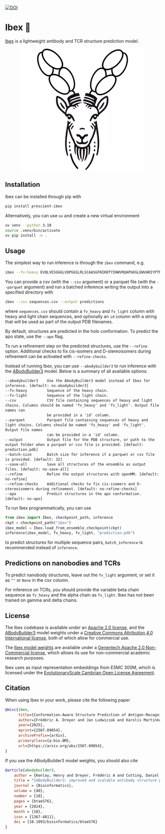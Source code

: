 [![DOI](https://zenodo.org/badge/DOI/10.5281/zenodo.15866555.svg)](https://doi.org/10.5281/zenodo.15866555)

# Ibex 🐐

[Ibex](https://arxiv.org/abs/2507.09054) is a lightweight antibody and TCR structure prediction model.

<p align="center">
<img src="https://raw.githubusercontent.com/prescient-design/ibex/refs/heads/main/docs/assets/ibex.png" width=400px>
</p>

## Installation

Ibex can be installed through pip with
```bash
pip install prescient-ibex
```
Alternatively, you can use `uv` and create a new virtual environment
```bash
uv venv --python 3.10
source .venv/bin/activate
uv pip install -e .
```

## Usage

The simplest way to run inference is through the `ibex` command, e.g.

```bash
ibex --fv-heavy EVQLVESGGGLVQPGGSLRLSCAASGFNIKDTYIHWVRQAPGKGLEWVARIYPTNGYTRYADSVKGRFTISADTSKNTAYLQMNSLRAEDTAVYYCSRWGGDGFYAMDYWGQGTLVTVSS --fv-light DIQMTQSPSSLSASVGDRVTITCRASQDVNTAVAWYQQKPGKAPKLLIYSASFLYSGVPSRFSGSRSGTDFTLTISSLQPEDFATYYCQQHYTTPPTFGQGTKVEIK --output prediction.pdb
```
You can provide a csv (with the `--csv` argument) or a parquet file (with the `--parquet` argument) and run a batched inference writing the output into a specified directory with
```bash
ibex --csv sequences.csv --output predictions
```
where `sequences.csv` should contain a `fv_heavy` and `fv_light` column with heavy and light chain sequences, and optionally an `id` column with a string that will be used as part of the output PDB filenames.

By default, structures are predicted in the holo conformation. To predict the apo state, use the `--apo` flag.

To run a refinement step on the predicted structures, use the `--refine` option. Additional checks to fix cis-isomers and D-stereoisomers during refinement can be activated with `--refine-checks`.
 
Instead of running Ibex, you can use `--abodybuilder3` to run inference with the [ABodyBuilder3](https://academic.oup.com/bioinformatics/article/40/10/btae576/7810444) model. 
Below is a summary of all available options:
```
--abodybuilder3    Use the AbodyBuilder3 model instead of Ibex for inference. [default: no-abodybuilder3]                                           
--fv-heavy         Sequence of the heavy chain.                                                                                                     
--fv-light         Sequence of the light chain.                                                                                                     
--csv              CSV file containing sequences of heavy and light chains. Columns should be named 'fv_heavy' and 'fv_light'. Output file names can
                   be provided in a 'id' column.                                                                                                    
--parquet          Parquet file containing sequences of heavy and light chains. Columns should be named 'fv_heavy' and 'fv_light'. Output file names
                   can be provided in a 'id' column.                                                                                                
--output           Output file for the PDB structure, or path to the output folder when a parquet or csv file is provided. [default: prediction.pdb]
--batch-size       Batch size for inference if a parquet or csv file is provided. [default: 32]                                                     
--save-all         Save all structures of the ensemble as output files. [default: no-save-all]                                                      
--refine           Refine the output structures with openMM. [default: no-refine]                                                                   
--refine-checks    Additional checks to fix cis-isomers and D-stereoisomers during refinement. [default: no-refine-checks]                          
--apo              Predict structures in the apo conformation. [default: no-apo]                                                                    
```

To run Ibex programmatically, you can use
```python
from ibex import Ibex, checkpoint_path, inference
ckpt = checkpoint_path("ibex")
ibex_model = Ibex.load_from_ensemble_checkpoint(ckpt)
inference(ibex_model, fv_heavy, fv_light, "prediction.pdb")
```
to predict structures for multiple sequence pairs, `batch_inference` is recommended instead of `inference`.

## Predictions on nanobodies and TCRs

To predict nanobody structures, leave out the `fv_light` argument, or set it as `""` or `None` in the csv column. 

For inference on TCRs, you should provide the variable beta chain sequence as `fv_heavy` and the alpha chain as `fv_light`. Ibex has not been trained on gamma and delta chains.


## License
The Ibex codebase is available under an [Apache 2.0 license](http://www.apache.org/licenses/LICENSE-2.0), and the [ABodyBuilder3](https://doi.org/10.5281/zenodo.11354576) model weights under a [Creative Commons Attribution 4.0 International license](https://creativecommons.org/licenses/by/4.0/legalcode), both of which allow for commercial use.

The [Ibex model weights](https://doi.org/10.5281/zenodo.15866555) are available under a [Genentech Apache 2.0 Non-Commercial license](https://raw.githubusercontent.com/prescient-design/ibex/refs/heads/main/docs/Genentech_license_weights_ibex), which allows its use for non-commercial academic research purposes.

Ibex uses as input representation embeddings from ESMC 300M, which is licensed under the [EvolutionaryScale Cambrian Open License Agreement](https://www.evolutionaryscale.ai/policies/cambrian-open-license-agreement).

## Citation
When using Ibex in your work, please cite the following paper

```bibtex
@misc{ibex,
      title={Conformation-Aware Structure Prediction of Antigen-Recognizing Immune Proteins},
      author={Frédéric A. Dreyer and Jan Ludwiczak and Karolis Martinkus and Brennan Abanades and Robert G. Alberstein and Pan Kessel and Pranav Rao and Jae Hyeon Lee and Richard Bonneau and Andrew M. Watkins and Franziska Seeger},
      year={2025},
      eprint={2507.09054},
      archivePrefix={arXiv},
      primaryClass={q-bio.BM},
      url={https://arxiv.org/abs/2507.09054},
}
```

If you use the ABodyBuilder3 model weights, you should also cite
```bibtex
@article{abodybuilder3,
    author = {Kenlay, Henry and Dreyer, Frédéric A and Cutting, Daniel and Nissley, Daniel and Deane, Charlotte M},
    title = "{ABodyBuilder3: improved and scalable antibody structure predictions}",
    journal = {Bioinformatics},
    volume = {40},
    number = {10},
    pages = {btae576},
    year = {2024},
    month = {10},
    issn = {1367-4811},
    doi = {10.1093/bioinformatics/btae576}
}
```